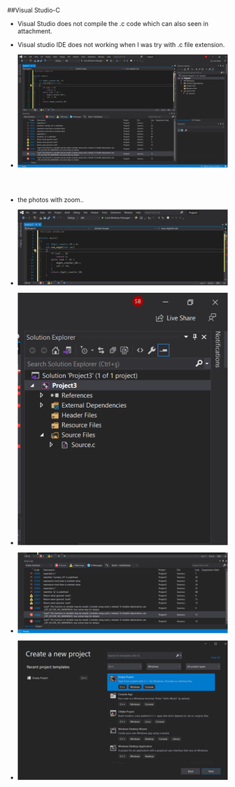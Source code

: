 ##Visual Studio-C

+ Visual Studio does not compile the .c code which can also seen in attachment. 

+ Visual studio IDE does not working when I was try with .c file extension.

+ ![Compile file](2021-01-17.png)

<br/><br/>
+ the photos with zoom..

+ ![Compile file](2021-01-17_1.png)

+ ![Compile file](2021-01-17_2.png)

+ ![Compile file](2021-01-17_3.png)

+ ![Compile File](2021-01-17-4.png)
